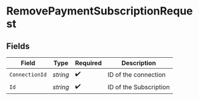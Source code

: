 # RemovePaymentSubscriptionRequest


## Fields

| Field                  | Type                   | Required               | Description            |
| ---------------------- | ---------------------- | ---------------------- | ---------------------- |
| `ConnectionId`         | *string*               | :heavy_check_mark:     | ID of the connection   |
| `Id`                   | *string*               | :heavy_check_mark:     | ID of the Subscription |